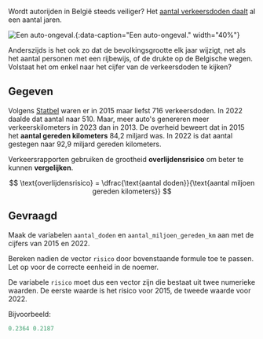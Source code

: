 Wordt autorijden in België steeds veiliger? Het <a href="https://statbel.fgov.be/nl/themas/mobiliteit/verkeer/verkeersongevallen" target="_blank">aantal verkeersdoden daalt</a> al een aantal jaren. 

![Een auto-ongeval.](media/will-creswick.jpg "Foto door Will Creswick op Unsplash."){:data-caption="Een auto-ongeval." width="40%"}

Anderszijds is het ook zo dat de bevolkingsgrootte elk jaar wijzigt, net als het aantal personen met een rijbewijs, of de drukte op de Belgische wegen. Volstaat het om enkel naar het cijfer van de verkeersdoden te kijken?

## Gegeven
Volgens <a href="https://bestat.statbel.fgov.be/bestat/crosstable.xhtml?view=2386c092-91a3-4a4e-8533-149411d4858a" target="_blank">Statbel</a> waren er in 2015 maar liefst 716 verkeersdoden. In 2022 daalde dat aantal naar 510. Maar, meer auto's genereren meer verkeerskilometers in 2023 dan in 2013. 
De overheid beweert dat in 2015 het **aantal gereden kilometers** 84,2 miljard was. In 2022 is dat aantal gestegen naar 92,9 miljard gereden kilometers. 

Verkeersrapporten gebruiken de grootheid **overlijdensrisico** om beter te kunnen **vergelijken**.

$$
 \text{overlijdensrisico} = \dfrac{\text{aantal doden}}{\text{aantal miljoen gereden kilometers}}
$$

## Gevraagd
Maak de variabelen `aantal_doden` en `aantal_miljoen_gereden_km` aan met de cijfers van 2015 en 2022.

Bereken nadien de vector `risico` door bovenstaande formule toe te passen. Let op voor de correcte eenheid in de noemer.

De variabele `risico` moet dus een vector zijn die bestaat uit twee numerieke waarden. De eerste waarde is het risico voor 2015, de tweede waarde voor 2022.

Bijvoorbeeld:
```R
0.2364 0.2187
```